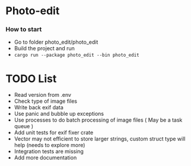 # Photo-edit
### How to start
* Go to folder photo_edit/photo_edit
* Build the project and run 
* ```cargo run --package photo_edit --bin photo_edit```


# TODO List

* Read version from .env
* Check type of image files
* Write back exif data
* Use panic and bubble up exceptions
* Use processes to do batch processing of image files ( May be a task queue )
* Add unit tests for exif fixer crate
* Vector may not efficient to store larger strings, custom struct type will help (needs to explore more)
* Integration tests are missing
* Add more documentation
